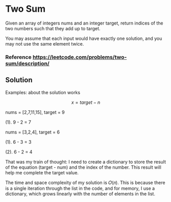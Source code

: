 # Two Sum
Given an array of integers nums and an integer target, return indices of the two numbers such that they add up to target.

You may assume that each input would have exactly one solution, and you may not use the same element twice.

### Reference https://leetcode.com/problems/two-sum/description/



## Solution
Examples: about the solution works

$$ x = target - n $$

nums = [2,7,11,15], target = 9

(1). 9 - 2 = 7

nums = [3,2,4], target = 6

(1). 6 - 3 = 3

(2). 6 - 2 = 4



That was my train of thought: I need to create a dictionary to store the result of the equation (target - num) and the index of the number. This result will help me complete the target value.

The time and space complexity of my solution is 𝑂(𝑛). This is because there is a single iteration through the list in the code, and for memory, I use a dictionary, which grows linearly with the number of elements in the list.